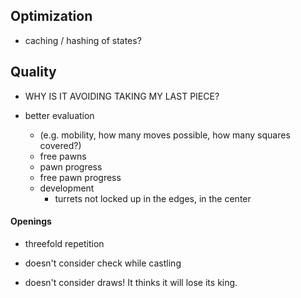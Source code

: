 ## Optimization
- caching / hashing of states?

## Quality
- WHY IS IT AVOIDING TAKING MY LAST PIECE?

- better evaluation
  - (e.g. mobility, how many moves possible, how many squares covered?)
  - free pawns
  - pawn progress
  - free pawn progress
  - development
    - turrets not locked up in the edges, in the center

#### Openings





- threefold repetition


- doesn't consider check while castling
- doesn't consider draws!  It thinks it will lose its king.

